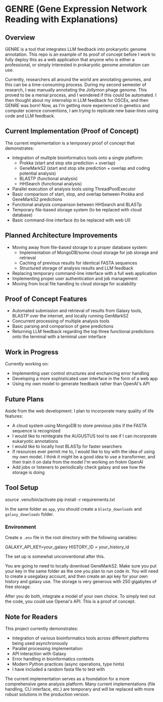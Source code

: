 # GENRE (Gene Expression Network Reading with Explanations)

## Overview
GENRE is a tool that integrates LLM feedback into prokaryotic genome annotation. This repo is an example of its proof of concept before I work to fully deploy this as a web application that anyone who is either a professional, or simply interested in prokaryotic genome annotation can use.

Currently, researchers all around the world are annotating genomes, and this can be a time-consuming process. During my second semester of research, I was manually annotating the Jollymon phage genome. This proved to be a menial process, and I wondered if this could be automated. I then thought about my internship in LLM feedback for OSCEs, and then GENRE was born! Now, as I'm getting more experienced in genetics and computer science conventions, I am trying to replicate new base-lines using code and LLM feedback.

## Current Implementation (Proof of Concept)
The current implementation is a temporary proof of concept that demonstrates:

- Integration of multiple bioinformatics tools onto a single platform:
  - Prokka (start and stop site prediction + overlap)
  - GeneMarkS2 (start and stop site prediction + overlap and coding potential analysis)
  - BLASTP (functional analysis)
  - HHSearch (functional analysis)
- Parallel execution of analysis tools using ThreadPoolExecutor
- Basic comparison of start, stop, and overlap between Prokka and GeneMarkS2 predictions
- Functional analysis comparison between HHSearch and BLASTp
- Temporary file-based storage system (to be replaced with cloud database)
- Basic command-line interface (to be replaced with web UI)

## Planned Architecture Improvements
- Moving away from file-based storage to a proper database system:
  - Implementation of MongoDB/some cloud storage for job storage and retrieval
  - Caching of previous results for identical FASTA sequences
  - Structured storage of analysis results and LLM feedback
- Replacing temporary command-line interface with a full web application
- Implementing proper user authentication and job management
- Moving from local file handling to cloud storage for scalability

## Proof of Concept Features
- Automated submission and retrieval of results from Galaxy tools, BLASTP over the internet, and locally running GenMarkS2
- Concurrent processing of multiple analysis tools
- Basic parsing and comparison of gene predictions
- Returning LLM feedback regarding the top three functional predictions onto the terminal with a terminal user interface

## Work in Progress
Currently working on:
- Implementing user control structures and enchancing error handling
- Developing a more sophisticated user interface in the form of a web app
- Using my own model to generate feedback rather than OpenAI's API

## Future Plans
Aside from the web development. I plan to incorporate many quality of life features:
- A cloud system using MongoDB to store previous jobs if the FASTA sequence is recognized 
- I would like to reintegrate the AUGUSTUS tool to see if I can incorporate eukaryotic annotations
- I would like to locally host BLASTp for faster searchers
- If resources ever permit me to, I would like to toy with the idea of using my own model. I think it might be a good idea to use a transformer, and then train it on data from the  model I'm working on frokm OpenAI
- Add jobs or listeners to periodically check galaxy and see how the storage is doing

## Tool Setup

source .venv/bin/activate
pip install -r requirements.txt

In the same folder as `app`, you should create a `blastp_downloads` and `galaxy_downloads` folder. 

### Environment 
Create a `.env` file in the root directory with the following variables:

GALAXY_API_KEY=your_galaxy
HISTORY_ID = your_history_id

The set up is somewhat unconventional after this.

You are going to need to locally download GeneMarkS2. Make sure you put your key in the same folder as the one you plan to run code in.
You will need to create a usegalaxy account, and then create an api key for your own history and galaxy use. The storage is very generous with 250 gigabytes of free storage.

After you do both, integrate a model of your own choice. To simply test out the code, you could use Openai's API. This is a proof of concept. 

## Note for Readers
This project currently demonstrates:
- Integration of various bioinformatics tools across different platforms being used asynchronously
- Parallel processing implementation
- API interaction with Galaxy
- Error handling in bioinformatics contexts
- Modern Python practices (async operations, type hints)
- I have included a random fasta file to test with

The current implementation serves as a foundation for a more comprehensive gene analysis platform. Many current implementations (file handling, CLI interface, etc.) are temporary and will be replaced with more robust solutions in the production version.